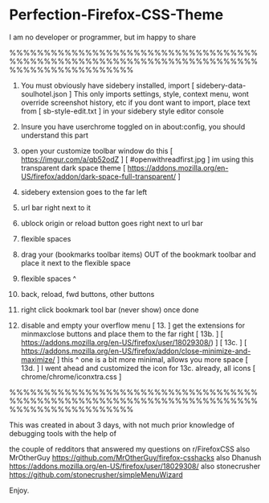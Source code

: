 # Perfection-Firefox-CSS-Theme

I am no developer or programmer, but im happy to share

%%%%%%%%%%%%%%%%%%%%%%%%%%%%%%%%%%%%%%%%%%%%%%%%%%%%%%%%%%%%%%%%%%%%%%%%%%%%%%%%%%%%%%%%%%

1. You must obviously have sidebery installed, import [ sidebery-data-soulhotel.json ]
This only imports settings, style, context menu, wont override screenshot history, etc
if you dont want to import, place text from [ sb-style-edit.txt ] in your sidebery style editor console

2. Insure you have userchrome toggled on in about:config, you should understand this part

3. open your customize toolbar window
do this [ https://imgur.com/a/qb52odZ ] [ #openwithreadfirst.jpg ]
im using this transparent dark space theme [ https://addons.mozilla.org/en-US/firefox/addon/dark-space-full-transparent/ ]

4. sidebery extension goes to the far left
5. url bar right next to it
6. ublock origin or reload button goes right next to url bar
7. flexible spaces
8. drag your (bookmarks toolbar items) OUT of the bookmark toolbar and place it next to the flexible space
9. flexible spaces ^
10. back, reload, fwd buttons, other buttons
11. right click bookmark tool bar (never show) once done
12. disable and empty your overflow menu
[ 13. ] get the extensions for minmaxclose buttons and place them to the far right
[ 13b. ] [ https://addons.mozilla.org/en-US/firefox/user/18029308/) ]
[ 13c. ] [ https://addons.mozilla.org/en-US/firefox/addon/close-minimize-and-maximize/ ]
this ^ one is a bit more minimal, allows you more space
[ 13d. ] I went ahead and customized the icon for 13c. already, all icons [ chrome/chrome/iconxtra.css ]

%%%%%%%%%%%%%%%%%%%%%%%%%%%%%%%%%%%%%%%%%%%%%%%%%%%%%%%%%%%%%%%%%%%%%%%%%%%%%%%%%%%%%%%%%%

This was created in about 3 days, with not much prior knowledge of debugging tools
with the help of

the couple of redditors that answered my questions on r/FirefoxCSS
also MrOtherGuy https://github.com/MrOtherGuy/firefox-csshacks
also Dhanush https://addons.mozilla.org/en-US/firefox/user/18029308/
also stonecrusher https://github.com/stonecrusher/simpleMenuWizard

Enjoy.
